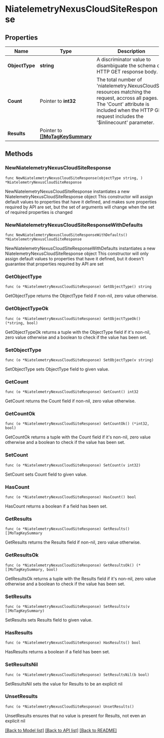 # NiatelemetryNexusCloudSiteResponse

## Properties

Name | Type | Description | Notes
------------ | ------------- | ------------- | -------------
**ObjectType** | **string** | A discriminator value to disambiguate the schema of a HTTP GET response body. | 
**Count** | Pointer to **int32** | The total number of &#39;niatelemetry.NexusCloudSite&#39; resources matching the request, accross all pages. The &#39;Count&#39; attribute is included when the HTTP GET request includes the &#39;$inlinecount&#39; parameter. | [optional] 
**Results** | Pointer to [**[]MoTagKeySummary**](MoTagKeySummary.md) |  | [optional] 

## Methods

### NewNiatelemetryNexusCloudSiteResponse

`func NewNiatelemetryNexusCloudSiteResponse(objectType string, ) *NiatelemetryNexusCloudSiteResponse`

NewNiatelemetryNexusCloudSiteResponse instantiates a new NiatelemetryNexusCloudSiteResponse object
This constructor will assign default values to properties that have it defined,
and makes sure properties required by API are set, but the set of arguments
will change when the set of required properties is changed

### NewNiatelemetryNexusCloudSiteResponseWithDefaults

`func NewNiatelemetryNexusCloudSiteResponseWithDefaults() *NiatelemetryNexusCloudSiteResponse`

NewNiatelemetryNexusCloudSiteResponseWithDefaults instantiates a new NiatelemetryNexusCloudSiteResponse object
This constructor will only assign default values to properties that have it defined,
but it doesn't guarantee that properties required by API are set

### GetObjectType

`func (o *NiatelemetryNexusCloudSiteResponse) GetObjectType() string`

GetObjectType returns the ObjectType field if non-nil, zero value otherwise.

### GetObjectTypeOk

`func (o *NiatelemetryNexusCloudSiteResponse) GetObjectTypeOk() (*string, bool)`

GetObjectTypeOk returns a tuple with the ObjectType field if it's non-nil, zero value otherwise
and a boolean to check if the value has been set.

### SetObjectType

`func (o *NiatelemetryNexusCloudSiteResponse) SetObjectType(v string)`

SetObjectType sets ObjectType field to given value.


### GetCount

`func (o *NiatelemetryNexusCloudSiteResponse) GetCount() int32`

GetCount returns the Count field if non-nil, zero value otherwise.

### GetCountOk

`func (o *NiatelemetryNexusCloudSiteResponse) GetCountOk() (*int32, bool)`

GetCountOk returns a tuple with the Count field if it's non-nil, zero value otherwise
and a boolean to check if the value has been set.

### SetCount

`func (o *NiatelemetryNexusCloudSiteResponse) SetCount(v int32)`

SetCount sets Count field to given value.

### HasCount

`func (o *NiatelemetryNexusCloudSiteResponse) HasCount() bool`

HasCount returns a boolean if a field has been set.

### GetResults

`func (o *NiatelemetryNexusCloudSiteResponse) GetResults() []MoTagKeySummary`

GetResults returns the Results field if non-nil, zero value otherwise.

### GetResultsOk

`func (o *NiatelemetryNexusCloudSiteResponse) GetResultsOk() (*[]MoTagKeySummary, bool)`

GetResultsOk returns a tuple with the Results field if it's non-nil, zero value otherwise
and a boolean to check if the value has been set.

### SetResults

`func (o *NiatelemetryNexusCloudSiteResponse) SetResults(v []MoTagKeySummary)`

SetResults sets Results field to given value.

### HasResults

`func (o *NiatelemetryNexusCloudSiteResponse) HasResults() bool`

HasResults returns a boolean if a field has been set.

### SetResultsNil

`func (o *NiatelemetryNexusCloudSiteResponse) SetResultsNil(b bool)`

 SetResultsNil sets the value for Results to be an explicit nil

### UnsetResults
`func (o *NiatelemetryNexusCloudSiteResponse) UnsetResults()`

UnsetResults ensures that no value is present for Results, not even an explicit nil

[[Back to Model list]](../README.md#documentation-for-models) [[Back to API list]](../README.md#documentation-for-api-endpoints) [[Back to README]](../README.md)


